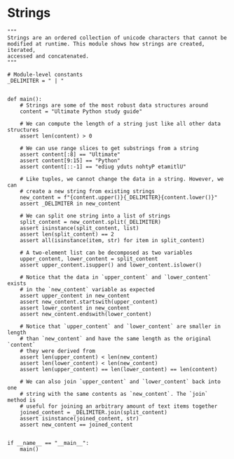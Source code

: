 # Strings

    """
    Strings are an ordered collection of unicode characters that cannot be
    modified at runtime. This module shows how strings are created, iterated,
    accessed and concatenated.
    """

    # Module-level constants
    _DELIMITER = " | "


    def main():
        # Strings are some of the most robust data structures around
        content = "Ultimate Python study guide"

        # We can compute the length of a string just like all other data structures
        assert len(content) > 0

        # We can use range slices to get substrings from a string
        assert content[:8] == "Ultimate"
        assert content[9:15] == "Python"
        assert content[::-1] == "ediug yduts nohtyP etamitlU"

        # Like tuples, we cannot change the data in a string. However, we can
        # create a new string from existing strings
        new_content = f"{content.upper()}{_DELIMITER}{content.lower()}"
        assert _DELIMITER in new_content

        # We can split one string into a list of strings
        split_content = new_content.split(_DELIMITER)
        assert isinstance(split_content, list)
        assert len(split_content) == 2
        assert all(isinstance(item, str) for item in split_content)

        # A two-element list can be decomposed as two variables
        upper_content, lower_content = split_content
        assert upper_content.isupper() and lower_content.islower()

        # Notice that the data in `upper_content` and `lower_content` exists
        # in the `new_content` variable as expected
        assert upper_content in new_content
        assert new_content.startswith(upper_content)
        assert lower_content in new_content
        assert new_content.endswith(lower_content)

        # Notice that `upper_content` and `lower_content` are smaller in length
        # than `new_content` and have the same length as the original `content`
        # they were derived from
        assert len(upper_content) < len(new_content)
        assert len(lower_content) < len(new_content)
        assert len(upper_content) == len(lower_content) == len(content)

        # We can also join `upper_content` and `lower_content` back into one
        # string with the same contents as `new_content`. The `join` method is
        # useful for joining an arbitrary amount of text items together
        joined_content = _DELIMITER.join(split_content)
        assert isinstance(joined_content, str)
        assert new_content == joined_content


    if __name__ == "__main__":
        main()
